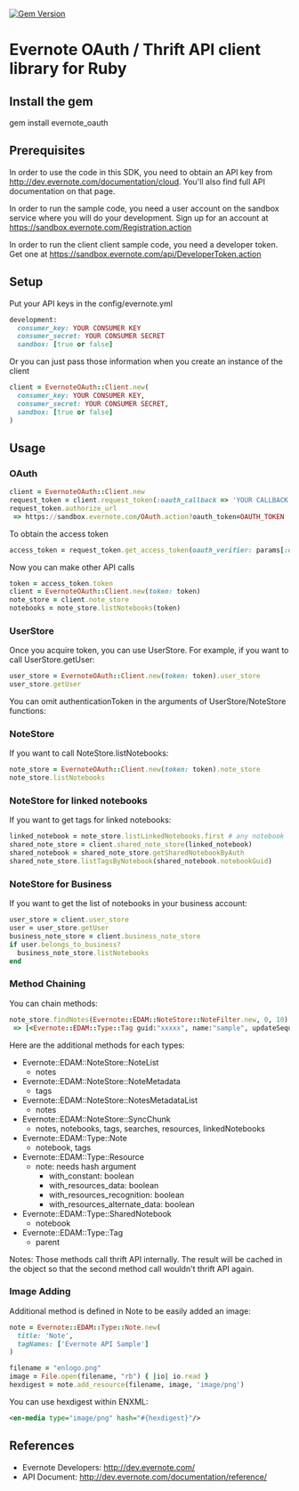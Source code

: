 [![Gem Version](https://badge.fury.io/rb/evernote_oauth.png)](http://badge.fury.io/rb/evernote_oauth)

Evernote OAuth / Thrift API client library for Ruby
===================================================

Install the gem
---------------
gem install evernote_oauth

Prerequisites
-------------
In order to use the code in this SDK, you need to obtain an API key from http://dev.evernote.com/documentation/cloud. You'll also find full API documentation on that page.

In order to run the sample code, you need a user account on the sandbox service where you will do your development. Sign up for an account at https://sandbox.evernote.com/Registration.action 

In order to run the client client sample code, you need a developer token. Get one at https://sandbox.evernote.com/api/DeveloperToken.action

Setup
-----
Put your API keys in the config/evernote.yml
```ruby
development:
  consumer_key: YOUR CONSUMER KEY
  consumer_secret: YOUR CONSUMER SECRET
  sandbox: [true or false]
```
Or you can just pass those information when you create an instance of the client
```ruby
client = EvernoteOAuth::Client.new(
  consumer_key: YOUR CONSUMER KEY,
  consumer_secret: YOUR CONSUMER SECRET,
  sandbox: [true or false]
)
```

Usage
-----
### OAuth ###
```ruby
client = EvernoteOAuth::Client.new
request_token = client.request_token(:oauth_callback => 'YOUR CALLBACK URL')
request_token.authorize_url
 => https://sandbox.evernote.com/OAuth.action?oauth_token=OAUTH_TOKEN
```
To obtain the access token
```ruby
access_token = request_token.get_access_token(oauth_verifier: params[:oauth_verifier])
```
Now you can make other API calls
```ruby
token = access_token.token
client = EvernoteOAuth::Client.new(token: token)
note_store = client.note_store
notebooks = note_store.listNotebooks(token)
```

### UserStore ###
Once you acquire token, you can use UserStore. For example, if you want to call UserStore.getUser:
```ruby
user_store = EvernoteOAuth::Client.new(token: token).user_store
user_store.getUser
```
You can omit authenticationToken in the arguments of UserStore/NoteStore functions:

### NoteStore ###
If you want to call NoteStore.listNotebooks:
```ruby
note_store = EvernoteOAuth::Client.new(token: token).note_store
note_store.listNotebooks
```

### NoteStore for linked notebooks ###
If you want to get tags for linked notebooks:
```ruby
linked_notebook = note_store.listLinkedNotebooks.first # any notebook
shared_note_store = client.shared_note_store(linked_notebook)
shared_notebook = shared_note_store.getSharedNotebookByAuth
shared_note_store.listTagsByNotebook(shared_notebook.notebookGuid)
```

### NoteStore for Business ###
If you want to get the list of notebooks in your business account:
```ruby
user_store = client.user_store
user = user_store.getUser
business_note_store = client.business_note_store
if user.belongs_to_business?
  business_note_store.listNotebooks
end
```

### Method Chaining ###
You can chain methods:
```ruby
note_store.findNotes(Evernote::EDAM::NoteStore::NoteFilter.new, 0, 10).first.tags.first.parent
 => [<Evernote::EDAM::Type::Tag guid:"xxxxx", name:"sample", updateSequenceNum:100>]
```
Here are the additional methods for each types:

- Evernote::EDAM::NoteStore::NoteList
  - notes
- Evernote::EDAM::NoteStore::NoteMetadata
  - tags
- Evernote::EDAM::NoteStore::NotesMetadataList
  - notes
- Evernote::EDAM::NoteStore::SyncChunk
  - notes, notebooks, tags, searches, resources, linkedNotebooks
- Evernote::EDAM::Type::Note
  - notebook, tags
- Evernote::EDAM::Type::Resource
  - note: needs hash argument
      - with_constant: boolean
      - with_resources_data: boolean
      - with_resources_recognition: boolean
      - with_resources_alternate_data: boolean
- Evernote::EDAM::Type::SharedNotebook
  - notebook
- Evernote::EDAM::Type::Tag
  - parent

Notes: Those methods call thrift API internally.  The result will be cached in the object so that the second method call wouldn't thrift API again.

### Image Adding ###
Additional method is defined in Note to be easily added an image:
```ruby
note = Evernote::EDAM::Type::Note.new(
  title: 'Note',
  tagNames: ['Evernote API Sample']
)

filename = "enlogo.png"
image = File.open(filename, "rb") { |io| io.read }
hexdigest = note.add_resource(filename, image, 'image/png')
```
You can use hexdigest within ENXML:
```xml
<en-media type="image/png" hash="#{hexdigest}"/>
```

References
----------
- Evernote Developers: http://dev.evernote.com/
- API Document: http://dev.evernote.com/documentation/reference/
